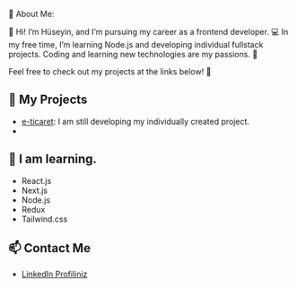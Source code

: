 💫 About Me:

👋 Hi! I’m Hüseyin, and I’m pursuing my career as a frontend developer. 💻 In my free time, I’m learning Node.js and developing individual fullstack projects. Coding and learning new technologies are my passions. 🌱

Feel free to check out my projects at the links below! 🚀

## 🚀 My Projects

- [e-ticaret](huseyingedek.com): I am still developing my individually created project.
- 

## 🌱 I am learning.

- React.js
- Next.js
- Node.js
- Redux
- Tailwind.css

## 📫 Contact Me

- [LinkedIn Profiliniz](https://www.linkedin.com/in/h%C3%BCseyin-gedek-9419b2290/)

